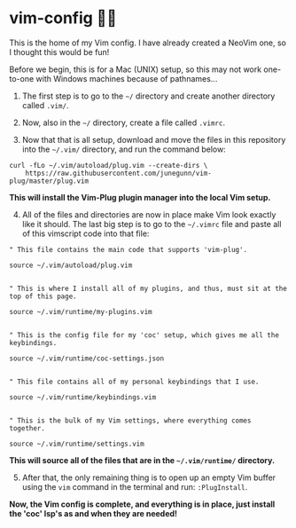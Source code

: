 # vim-config 😶‍🌫️
This is the home of my Vim config. I have already created a NeoVim one, so I thought this would be fun!

Before we begin, this is for a Mac (UNIX) setup, so this may not work one-to-one with Windows machines because of pathnames...

1. The first step is to go to the `~/` directory and create another directory called `.vim/`.

2. Now, also in the `~/` directory, create a file called `.vimrc`.

3. Now that that is all setup, download and move the files in this repository into the `~/.vim/` directory, and run the command below:
```
curl -fLo ~/.vim/autoload/plug.vim --create-dirs \
    https://raw.githubusercontent.com/junegunn/vim-plug/master/plug.vim
```

**This will install the Vim-Plug plugin manager into the local Vim setup.**

4. All of the files and directories are now in place make Vim look exactly like it should. The last big step is to go to the `~/.vimrc` file and paste all of this vimscript code into that file:
```
" This file contains the main code that supports 'vim-plug'.

source ~/.vim/autoload/plug.vim


" This is where I install all of my plugins, and thus, must sit at the top of this page.

source ~/.vim/runtime/my-plugins.vim


" This is the config file for my 'coc' setup, which gives me all the keybindings.

source ~/.vim/runtime/coc-settings.json


" This file contains all of my personal keybindings that I use.

source ~/.vim/runtime/keybindings.vim


" This is the bulk of my Vim settings, where everything comes together.

source ~/.vim/runtime/settings.vim
```

**This will source all of the files that are in the `~/.vim/runtime/` directory.**

5. After that, the only remaining thing is to open up an empty Vim buffer using the `vim` command in the terminal and run: `:PlugInstall`.

**Now, the Vim config is complete, and everything is in place, just install the 'coc' lsp's as and when they are needed!**
